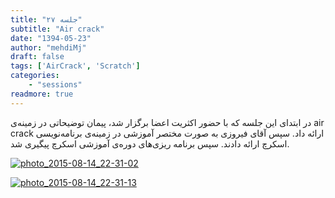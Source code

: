 ```yaml
---
title: "جلسه ۲۷"
subtitle: "Air crack"
date: "1394-05-23"
author: "mehdiMj"
draft: false
tags: ['AirCrack', 'Scratch']
categories:
    - "sessions"
readmore: true
---
```

در ابتدای این جلسه که با حضور اکثریت اعضا برگزار شد، پیمان توضیحاتی در زمینه‌ی air crack ارائه داد. سپس آقای فیروزی به صورت مختصر آموزشی در زمینه‌ی برنامه‌نویسی اسکرچ ارائه دادند. سپس برنامه ریزی‌های دوره‌ی آموزشی اسکرچ پیگیری شد.

[![photo_2015-08-14_22-31-02](../../img/88499006-fdbb-11e6-86dd-a088b4d860141488289256.8613384.jpg)](../../img/88499006-fdbb-11e6-86dd-a088b4d860141488289256.8613384.jpg)

[![photo_2015-08-14_22-31-13](../../img/884993bc-fdbb-11e6-86dd-a088b4d860141488289256.861412.jpg)](../../img/884993bc-fdbb-11e6-86dd-a088b4d860141488289256.861412.jpg)
